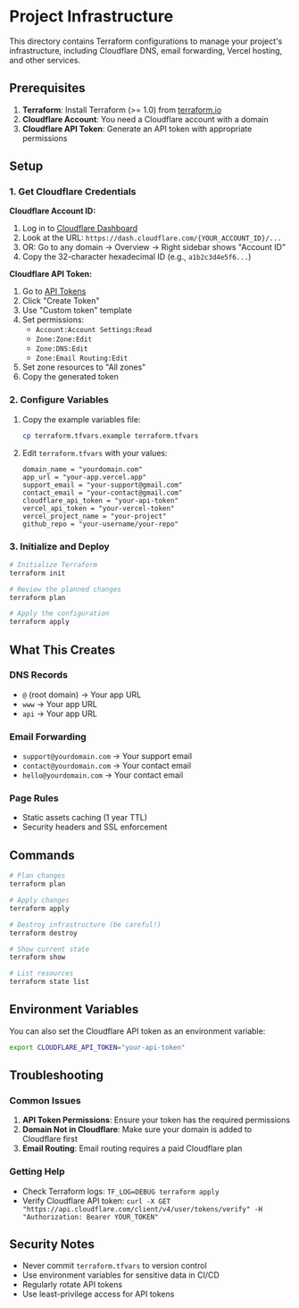 # Project Infrastructure

This directory contains Terraform configurations to manage your project's infrastructure, including Cloudflare DNS, email forwarding, Vercel hosting, and other services.

## Prerequisites

1. **Terraform**: Install Terraform (>= 1.0) from [terraform.io](https://terraform.io)
2. **Cloudflare Account**: You need a Cloudflare account with a domain
3. **Cloudflare API Token**: Generate an API token with appropriate permissions

## Setup

### 1. Get Cloudflare Credentials

**Cloudflare Account ID:**
1. Log in to [Cloudflare Dashboard](https://dash.cloudflare.com)
2. Look at the URL: `https://dash.cloudflare.com/{YOUR_ACCOUNT_ID}/...`
3. OR: Go to any domain → Overview → Right sidebar shows "Account ID"
4. Copy the 32-character hexadecimal ID (e.g., `a1b2c3d4e5f6...`)

**Cloudflare API Token:**
1. Go to [API Tokens](https://dash.cloudflare.com/profile/api-tokens)
2. Click "Create Token"
3. Use "Custom token" template
4. Set permissions:
   - `Account:Account Settings:Read`
   - `Zone:Zone:Edit`
   - `Zone:DNS:Edit`
   - `Zone:Email Routing:Edit`
5. Set zone resources to "All zones"
6. Copy the generated token

### 2. Configure Variables

1. Copy the example variables file:

   ```bash
   cp terraform.tfvars.example terraform.tfvars
   ```

2. Edit `terraform.tfvars` with your values:
   ```hcl
   domain_name = "yourdomain.com"
   app_url = "your-app.vercel.app"
   support_email = "your-support@gmail.com"
   contact_email = "your-contact@gmail.com"
   cloudflare_api_token = "your-api-token"
   vercel_api_token = "your-vercel-token"
   vercel_project_name = "your-project"
   github_repo = "your-username/your-repo"
   ```

### 3. Initialize and Deploy

```bash
# Initialize Terraform
terraform init

# Review the planned changes
terraform plan

# Apply the configuration
terraform apply
```

## What This Creates

### DNS Records

- `@` (root domain) → Your app URL
- `www` → Your app URL
- `api` → Your app URL

### Email Forwarding

- `support@yourdomain.com` → Your support email
- `contact@yourdomain.com` → Your contact email
- `hello@yourdomain.com` → Your contact email

### Page Rules

- Static assets caching (1 year TTL)
- Security headers and SSL enforcement

## Commands

```bash
# Plan changes
terraform plan

# Apply changes
terraform apply

# Destroy infrastructure (be careful!)
terraform destroy

# Show current state
terraform show

# List resources
terraform state list
```

## Environment Variables

You can also set the Cloudflare API token as an environment variable:

```bash
export CLOUDFLARE_API_TOKEN="your-api-token"
```

## Troubleshooting

### Common Issues

1. **API Token Permissions**: Ensure your token has the required permissions
2. **Domain Not in Cloudflare**: Make sure your domain is added to Cloudflare first
3. **Email Routing**: Email routing requires a paid Cloudflare plan

### Getting Help

- Check Terraform logs: `TF_LOG=DEBUG terraform apply`
- Verify Cloudflare API token: `curl -X GET "https://api.cloudflare.com/client/v4/user/tokens/verify" -H "Authorization: Bearer YOUR_TOKEN"`

## Security Notes

- Never commit `terraform.tfvars` to version control
- Use environment variables for sensitive data in CI/CD
- Regularly rotate API tokens
- Use least-privilege access for API tokens
